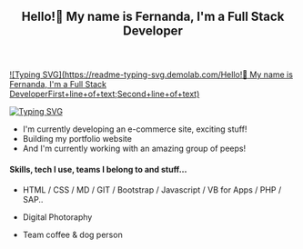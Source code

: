 <header>
    <h2> Hello!👋 My name is Fernanda, I'm a <strong >Full Stack Developer</strong></h2>
</header>

[![Typing SVG](https://readme-typing-svg.demolab.com/Hello!👋 My name is Fernanda, I'm a Full Stack DeveloperFirst+line+of+text;Second+line+of+text)](https://git.io/typing-svg)

[![Typing SVG](https://readme-typing-svg.herokuapp.com?size=30&pause=500&vCenter=true&width=600&height=70&lines=Hello!👋+My+name+is+Fernanda;I'm+a+Full+Stack+Developer)](https://git.io/typing-svg)

- I'm currently developing an e-commerce site, exciting stuff!
- Building my portfolio website
- And I'm currently working with an amazing group of peeps!

#### Skills, tech I use, teams I belong to and stuff...

- HTML / CSS / MD / GIT / Bootstrap / Javascript / VB for Apps / PHP / SAP..

- Digital Photoraphy

- Team coffee & dog person
